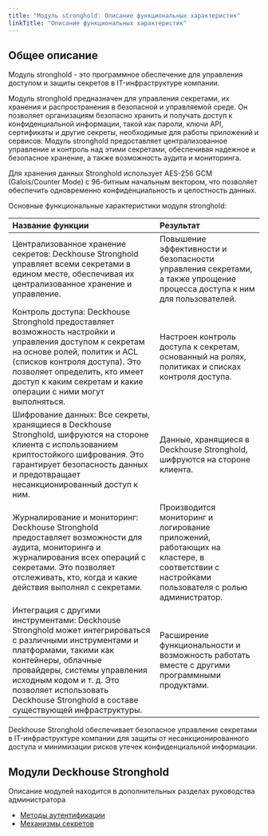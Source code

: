 ```yaml
---
title: "Модуль stronghold: Описание функциональных характеристик"
linkTitle: "Описание функциональных характеристик"
---
```


## Общее описание

Модуль stronghold - это программное обеспечение для управления доступом и защиты секретов в IT-инфраструктуре компании.

Модуль stronghold предназначен для управления секретами, их хранения и распространения в безопасной и управляемой среде. Он позволяет организациям безопасно хранить и получать доступ к конфиденциальной информации, такой как пароли, ключи API, сертификаты и другие секреты, необходимые для работы приложений и сервисов. Модуль stronghold предоставляет централизованное управление и контроль над этими секретами, обеспечивая надежное и безопасное хранение, а также возможность аудита и мониторинга.

Для хранения данных Stronghold использует AES-256 GCM (Galois/Counter Mode) с 96-битным начальным вектором, что позволяет обеспечить одновременно конфиденциальность и целостность данных.

Основные функциональные характеристики модуля stronghold:

  Название функции |  Результат |
| :--- | :--- |
| Централизованное хранение секретов: Deckhouse Stronghold управляет всеми секретами в едином месте, обеспечивая их централизованное хранение и управление. | Повышение эффективности и безопасности управления секретами, а также упрощение процесса доступа к ним для пользователей. |
| Контроль доступа: Deckhouse Stronghold предоставляет возможность настройки и управления доступом к секретам на основе ролей, политик и ACL (списков контроля доступа). Это позволяет определить, кто имеет доступ к каким секретам и какие операции с ними могут выполняться. |   Настроен контроль доступа к секретам, основанный на ролях, политиках и списках контроля доступа. |
| Шифрование данных: Все секреты, хранящиеся в Deckhouse Stronghold, шифруются на стороне клиента с использованием криптостойкого шифрования. Это гарантирует безопасность данных и предотвращает несанкционированный доступ к ним. | Данные, хранящиеся в Deckhouse Stronghold, шифруются на стороне клиента.  |
| Журналирование и мониторинг: Deckhouse Stronghold предоставляет возможности для аудита, мониторинга и журналирования всех операций с секретами. Это позволяет отслеживать, кто, когда и какие действия выполнял с секретами. |  Производится мониторинг и логирование приложений, работающих на кластере, в соответствии с настройками пользователя с ролью администратор. |
| Интеграция с другими инструментами: Deckhouse Stronghold может интегрироваться с различными инструментами и платформами, такими как контейнеры, облачные провайдеры, системы управления исходным кодом и т. д. Это позволяет использовать Deckhouse Stronghold в составе существующей инфраструктуры. | Расширение функциональности и возможность работать вместе с другими программными продуктами. |

Deckhouse Stronghold обеспечивает безопасное управление секретами в IT-инфраструктуре компании для защиты от несанкционированного доступа и минимизации рисков утечек конфиденциальной информации.

## Модули Deckhouse Stronghold

Описание модулей находится в дополнительных разделах руководства администратора

- [Методы аутентификации](admin_guide_auth_methods.html)
- [Механизмы секретов](admin_guide_secret_engines.html)

